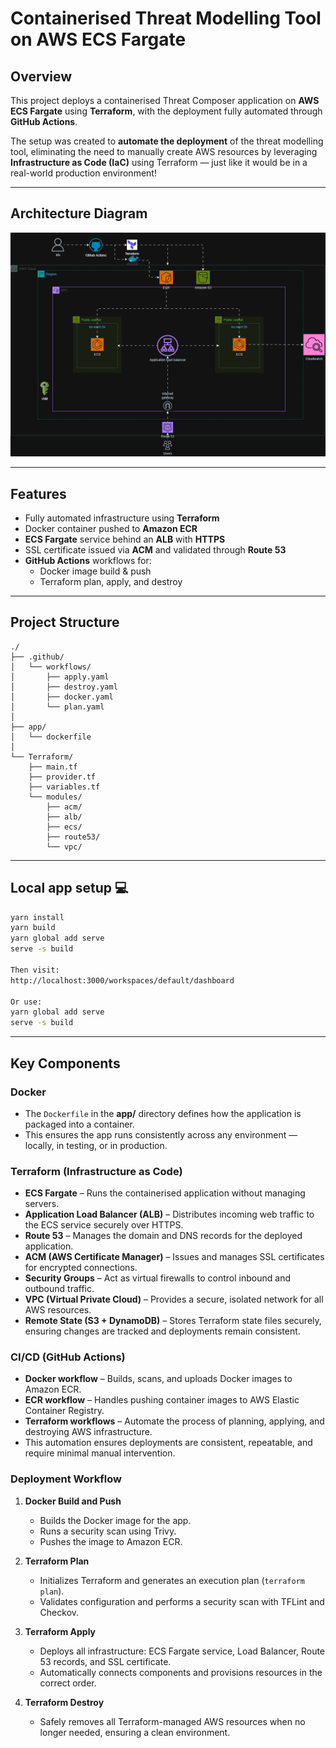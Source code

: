 # Containerised Threat Modelling Tool on AWS ECS Fargate

## Overview

This project deploys a containerised Threat Composer application on **AWS ECS Fargate** using **Terraform**, with the deployment fully automated through **GitHub Actions**.

The setup was created to **automate the deployment** of the threat modelling tool, eliminating the need to manually create AWS resources by leveraging **Infrastructure as Code (IaC)** using Terraform — just like it would be in a real-world production environment!

---

## Architecture Diagram

<p align="center">
  <img src="images/architecture diagram.png" style="width:700px"/>
</p>

---

## Features

- Fully automated infrastructure using **Terraform**
- Docker container pushed to **Amazon ECR**
- **ECS Fargate** service behind an **ALB** with **HTTPS**
- SSL certificate issued via **ACM** and validated through **Route 53**
- **GitHub Actions** workflows for:
  - Docker image build & push
  - Terraform plan, apply, and destroy

---

## Project Structure

```
./
├── .github/
│   └── workflows/
│       ├── apply.yaml
│       ├── destroy.yaml
│       ├── docker.yaml
│       └── plan.yaml
│
├── app/
│   └── dockerfile
│
└── Terraform/
    ├── main.tf
    ├── provider.tf
    ├── variables.tf
    └── modules/
        ├── acm/
        ├── alb/
        ├── ecs/
        ├── route53/
        └── vpc/

```
---

## Local app setup 💻

```bash
yarn install
yarn build
yarn global add serve
serve -s build

Then visit:
http://localhost:3000/workspaces/default/dashboard

Or use:
yarn global add serve
serve -s build
```
---

## Key Components

### Docker
- The `Dockerfile` in the **app/** directory defines how the application is packaged into a container.
- This ensures the app runs consistently across any environment — locally, in testing, or in production.


### Terraform (Infrastructure as Code)
- **ECS Fargate** – Runs the containerised application without managing servers.
- **Application Load Balancer (ALB)** – Distributes incoming web traffic to the ECS service securely over HTTPS.
- **Route 53** – Manages the domain and DNS records for the deployed application.
- **ACM (AWS Certificate Manager)** – Issues and manages SSL certificates for encrypted connections.
- **Security Groups** – Act as virtual firewalls to control inbound and outbound traffic.
- **VPC (Virtual Private Cloud)** – Provides a secure, isolated network for all AWS resources.
- **Remote State (S3 + DynamoDB)** – Stores Terraform state files securely, ensuring changes are tracked and deployments remain consistent.

### CI/CD (GitHub Actions)
- **Docker workflow** – Builds, scans, and uploads Docker images to Amazon ECR.
- **ECR workflow** – Handles pushing container images to AWS Elastic Container Registry.
- **Terraform workflows** – Automate the process of planning, applying, and destroying AWS infrastructure.
- This automation ensures deployments are consistent, repeatable, and require minimal manual intervention.

### Deployment Workflow

1. **Docker Build and Push**
   - Builds the Docker image for the app.  
   - Runs a security scan using Trivy.  
   - Pushes the image to Amazon ECR.

2. **Terraform Plan**
   - Initializes Terraform and generates an execution plan (`terraform plan`).  
   - Validates configuration and performs a security scan with TFLint and Checkov.

3. **Terraform Apply**
   - Deploys all infrastructure: ECS Fargate service, Load Balancer, Route 53 records, and SSL certificate.  
   - Automatically connects components and provisions resources in the correct order.

4. **Terraform Destroy**
   - Safely removes all Terraform-managed AWS resources when no longer needed, ensuring a clean environment.
